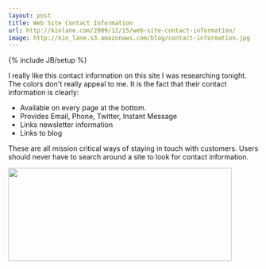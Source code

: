 ```yaml
---
layout: post
title: Web Site Contact Information
url: http://kinlane.com/2009/12/15/web-site-contact-information/
image: http://kin_lane.s3.amazonaws.com/blog/contact-information.jpg
---
```

{% include JB/setup %}
<p>
     I really like this contact information on this site I was researching tonight. The colors don't really appeal to me. It is the fact that their contact information is clearly:
</p>
<ul class="mainlist">
     <li>Available on every page at the bottom.
     </li>
     <li>Provides Email, Phone, Twitter, Instant Message
     </li>
     <li>Links newsletter information
     </li>
     <li>Links to blog
     </li>
</ul>
<p>
     These are all mission critical ways of staying in touch with customers. Users should never have to search around a site to look for contact information.
</p>
<p class="c1">
     <img class="aligncenter" title="Contact Information" src="http://kin_lane.s3.amazonaws.com/blog/contact-information.jpg" alt="" width="450" height="188" />
</p>
